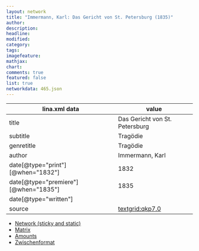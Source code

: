 ```yaml
---
layout: network
title: "Immermann, Karl: Das Gericht von St. Petersburg (1835)"
author:
description:
headline:
modified:
category:
tags:
imagefeature: 
mathjax: 
chart: 
comments: true
featured: false
list: true
networkdata: 465.json
---
```

lina.xml data  | value
------------- | -------------
title|Das Gericht von St. Petersburg
subtitle|Tragödie
genretitle|Tragödie
author|Immermann, Karl
date[@type="print"][@when="1832"]|1832
date[@type="premiere"][@when="1835"]|1835
date[@type="written"]|
source|[textgrid:qkp7.0](https://textgridlab.org/1.0/tgcrud-public/rest/textgrid:qkp7.0/data)



* [Network (sticky and static)](/network465)
* [Matrix](/matrix465)
* [Amounts](/amounts465)
* [Zwischenformat](/lina465 )
